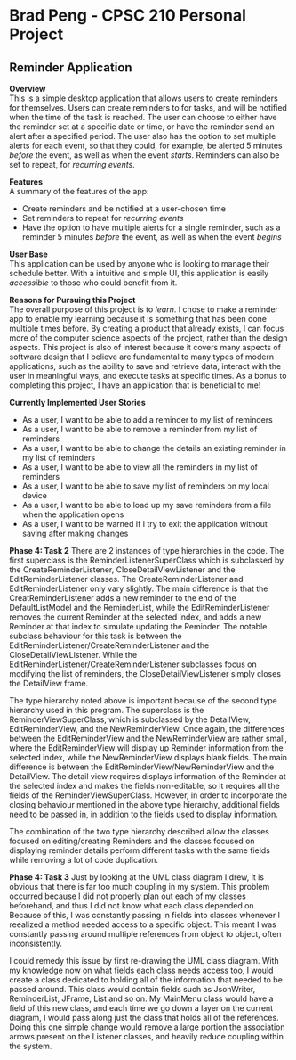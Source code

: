 # Brad Peng - CPSC 210 Personal Project

## Reminder Application

**Overview**
<br />
This is a simple desktop application that allows users to create reminders for themselves.
Users can create reminders to for tasks, and will be notified when the time of the task is reached.
The user can choose to either have the reminder set at a specific date or time, 
or have the reminder send an alert after a specified period. 
The user also has the option to set multiple alerts for each event, so that they could, 
for example, be alerted 5 minutes *before* the event, as well as when the event *starts*.
Reminders can also be set to repeat, for *recurring events*.


**Features**
<br />
A summary of the features of the app:
- Create reminders and be notified at a user-chosen time
- Set reminders to repeat for *recurring events*
- Have the option to have multiple alerts for a single reminder, such as 
a reminder 5 minutes *before* the event, as well as when the event *begins*

**User Base**
<br />
This application can be used by anyone who is looking to manage their schedule better. 
With a intuitive and simple UI, this application is easily *accessible* to those who could benefit from it.

**Reasons for Pursuing this Project**
<br />
The overall purpose of this project is to *learn*. I chose to make a reminder app to enable my learning 
because it is something that has been done multiple times before. 
By creating a product that already exists, I can focus more of the computer science aspects of the project, 
rather than the design aspects. This project is also of interest because it covers many aspects of software design 
that I believe are fundamental to many types of modern applications, such as the ability to save and retrieve data,
interact with the user in meaningful ways, and execute tasks at specific times. As a bonus to completing this project,
I have an application that is beneficial to me!

**Currently Implemented User Stories**
- As a user, I want to be able to add a reminder to my list of reminders
- As a user, I want to be able to remove a reminder from my list of reminders
- As a user, I want to be able to change the details an existing reminder in my list of reminders
- As a user, I want to be able to view all the reminders in my list of reminders
- As a user, I want to be able to save my list of reminders on my local device
- As a user, I want to be able to load up my save reminders from a file when the application opens
- As a user, I want to be warned if I try to exit the application without saving after making changes

**Phase 4: Task 2**
There are 2 instances of type hierarchies in the code. The first superclass is the ReminderListenerSuperClass
which is subclassed by the CreateReminderListener, CloseDetailViewListener and the EditReminderListener classes.
The CreateReminderListener and EditReminderListener only vary slightly. The main difference is that
the CreatReminderListener adds a new reminder to the end of the DefaultListModel and the ReminderList, while the 
EditReminderListener removes the current Reminder at the selected index, and adds a new Reminder at that index to 
simulate updating the Reminder. The notable subclass behaviour for this task is between the 
EditReminderListener/CreateReminderListener and the CloseDetailViewListener. While the
EditReminderListener/CreateReminderListener subclasses focus on modifying the list of reminders,
the CloseDetailViewListener simply closes the DetailView frame.

The type hierarchy noted above is important because of the second type hierarchy used in this program.
The superclass is the ReminderViewSuperClass, which is subclassed by the DetailView, EditReminderView, and the
NewReminderView. Once again, the differences between the EditReminderView and the NewReminderView are rather 
small, where the EditReminderView will display up Reminder information from the selected index, while the 
NewReminderView displays blank fields. The main difference is between the EditReminderView/NewReminderView
and the DetailView. The detail view requires displays information of the Reminder at the selected index
and makes the fields non-editable, so it requires all the fields of the ReminderViewSuperClass. However,
in order to incorporate the closing behaviour mentioned in the above type hierarchy, additional fields 
need to be passed in, in addition to the fields used to display information. 

The combination of the two type hierarchy described allow the classes focused on editing/creating 
Reminders and the classes
focused on displaying reminder details perform different tasks with the same fields while removing
a lot of code duplication.

**Phase 4: Task 3**
Just by looking at the UML class diagram I drew, it is obvious that there is far too much coupling in my system.
This problem occurred because I did not properly plan out each of my classes beforehand, and thus I did not know
what each class depended on. Because of this, I was constantly passing in fields into classes whenever I reealized
a method needed access to a specific object. This meant I was constantly passing around multiple references from 
object to object, often inconsistently. 

I could remedy this issue by first re-drawing the UML class diagram. With my knowledge now on what fields each 
class needs access too, I would create a class dedicated to holding all of the information that
 needed to be passed around. This class would contain fields such as JsonWriter, ReminderList, JFrame, List and so
 on. My MainMenu class would have a field of this new class, and each time we go down a layer on the current diagram,
 I would pass along just the class that holds all of the references. Doing this one simple change would remove
 a large portion the association arrows present on the Listener classes, and heavily reduce coupling within the system.
 
 

